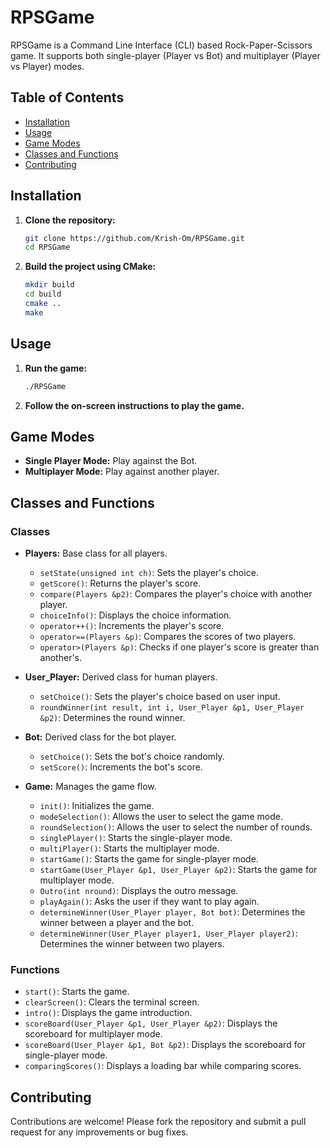# RPSGame

RPSGame is a Command Line Interface (CLI) based Rock-Paper-Scissors game. It supports both single-player (Player vs Bot) and multiplayer (Player vs Player) modes.

## Table of Contents
- [Installation](#installation)
- [Usage](#usage)
- [Game Modes](#game-modes)
- [Classes and Functions](#classes-and-functions)
- [Contributing](#contributing)

## Installation

1. **Clone the repository:**
    ```sh
    git clone https://github.com/Krish-Om/RPSGame.git
    cd RPSGame
    ```

2. **Build the project using CMake:**
    ```sh
    mkdir build
    cd build
    cmake ..
    make
    ```

## Usage

1. **Run the game:**
    ```sh
    ./RPSGame
    ```

2. **Follow the on-screen instructions to play the game.**

## Game Modes

- **Single Player Mode:** Play against the Bot.
- **Multiplayer Mode:** Play against another player.

## Classes and Functions

### Classes

- **Players:** Base class for all players.
  - `setState(unsigned int ch)`: Sets the player's choice.
  - `getScore()`: Returns the player's score.
  - `compare(Players &p2)`: Compares the player's choice with another player.
  - `choiceInfo()`: Displays the choice information.
  - `operator++()`: Increments the player's score.
  - `operator==(Players &p)`: Compares the scores of two players.
  - `operator>(Players &p)`: Checks if one player's score is greater than another's.


- **User\_Player:** Derived class for human players.
  - `setChoice()`: Sets the player's choice based on user input.
  - `roundWinner(int result, int i, User_Player &p1, User_Player &p2)`: Determines the round winner.


- **Bot:** Derived class for the bot player.
  - `setChoice()`: Sets the bot's choice randomly.
  - `setScore()`: Increments the bot's score.


- **Game:** Manages the game flow.
  - `init()`: Initializes the game.
  - `modeSelection()`: Allows the user to select the game mode.
  - `roundSelection()`: Allows the user to select the number of rounds.
  - `singlePlayer()`: Starts the single-player mode.
  - `multiPlayer()`: Starts the multiplayer mode.
  - `startGame()`: Starts the game for single-player mode.
  - `startGame(User_Player &p1, User_Player &p2)`: Starts the game for multiplayer mode.
  - `Outro(int nround)`: Displays the outro message.
  - `playAgain()`: Asks the user if they want to play again.
  - `determineWinner(User_Player player, Bot bot)`: Determines the winner between a player and the bot.
  - `determineWinner(User_Player player1, User_Player player2)`: Determines the winner between two players.

### Functions

- `start()`: Starts the game.
- `clearScreen()`: Clears the terminal screen.
- `intro()`: Displays the game introduction.
- `scoreBoard(User_Player &p1, User_Player &p2)`: Displays the scoreboard for multiplayer mode.
- `scoreBoard(User_Player &p1, Bot &p2)`: Displays the scoreboard for single-player mode.
- `comparingScores()`: Displays a loading bar while comparing scores.

## Contributing

Contributions are welcome! Please fork the repository and submit a pull request for any improvements or bug fixes.
